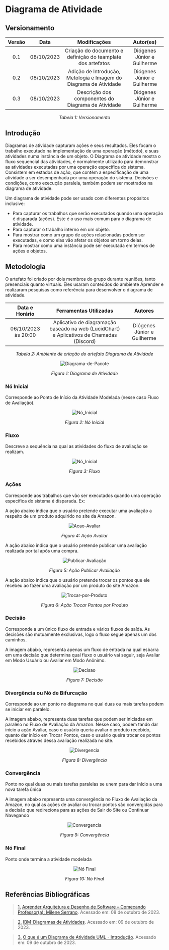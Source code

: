 # Diagrama de Atividade


## Versionamento
<center>

| **Versão** | **Data** | **Modificações** | **Autor(es)** |
| :--: | :--: | :--: | :--: |
| 0.1 | 08/10/2023 | Criação do documento e definição do teamplate dos artefatos | Diógenes Júnior e Guilherme |
| 0.2 | 08/10/2023 | Adição de Introdução, Metologia e Imagem do Diagrama de Atividade | Diógenes Júnior e Guilherme |
| 0.3 | 08/10/2023 | Descrição dos componentes do Diagrama de Atividade |  Diógenes Júnior e Guilherme |

*Tabela 1: Versionamento*

</center>


## Introdução

Diagramas de atividade capturam ações e seus resultados. Eles focam o trabalho executado na implementação de uma operação (método), e suas atividades numa instância de um objeto. O Diagrama de atividade mostra o fluxo sequencial das atividades, é normalmente utilizado para demonstrar as atividades executadas por uma operação específica do sistema. Consistem em estados de ação, que contém a especificação de uma atividade a ser desempenhada por uma operação do sistema. Decisões e condições, como execução paralela, também podem ser mostrados na diagrama de atividade.

Um diagrama de atividade pode ser usado com diferentes propósitos inclusive:
- Para capturar os trabalhos que serão executados quando uma operação é disparada (ações). Este é o uso mais comum para o diagrama de atividade. 
- Para capturar o trabalho interno em um objeto. 
- Para mostrar como um grupo de ações relacionadas podem ser executadas, e como elas vão afetar os objetos em torno delas.
- Para mostrar como uma instância pode ser executada em termos de ações e objetos.

## Metodologia

O artefato foi criado por dois membros do grupo durante reuniões, tanto presenciais quanto virtuais. Eles usaram conteúdos do ambiente Aprender e realizaram pesquisas como referência para desenvolver o diagrama de atividade.

<center>

| **Data e Horário** | **Ferramentas Utilizadas** | **Autores** |
| :--: | :--: | :--: |
| 06/10/2023 às 20:00 | Aplicativo de diagramação baseado na web (LucidChart) e Aplicativos de Chamadas (Discord) | Diógenes Júnior e Guilherme |

*Tabela 2: Ambiente de criação do artefato Diagrama de Atividade*

![Diagrama-de-Pacote](../../../Assets/Modelagem/Diagrama_de_atividade.png)

*Figura 1: Diagrama de Atividade*

</center>

### Nó Inicial

Corresponde ao Ponto de Início da Atividade Modelada (nesse caso Fluxo de Avaliação).

<center>

![Nó_Inicial](../../../Assets/Modelagem/no_inicial.png)

*Figura 2: Nó Inicial*

</center>

### Fluxo 

Descreve a sequência na qual as atividades do fluxo de avaliação se realizam.

<center>

![Nó_Inicial](../../../Assets/Modelagem/fluxo.png)

*Figura 3: Fluxo*

</center>

### Ações 

Corresponde aos trabalhos que vão ser executados quando uma operação específica do sistema é disparada. Ex:

A ação abaixo indica que o usuário pretende executar uma avaliação a respeito de um produto adquirido no site da Amazon.

<center>

![Acao-Avaliar](../../../Assets/Modelagem/Acao_Avaliar.png)

*Figura 4: Ação Avaliar*

</center>

A ação abaixo indica que o usuário pretende publicar uma avaliação realizada por tal após uma compra.

<center>

![Publicar-Avaliação](../../../Assets/Modelagem/Acao_Publicar_Avaliacao.png)

*Figura 5: Ação Publicar Avaliação*

</center>

A ação abaixo indica que o usuário pretende trocar os pontos que ele recebeu ao fazer uma avaliação por um produto do site Amazon.

<center>

![Trocar-por-Produto](../../../Assets/Modelagem/Acao_trocar_produtos.png)

*Figura 6: Ação Trocar Pontos por Produto*

</center>


### Decisão

Corresponde a um único fluxo de entrada e vários fluxos de saída. As decisões são mutuamente exclusivas, logo o fluxo segue apenas um dos caminhos.

A imagem abaixo, representa apenas um fluxo de entrada na qual esbarra em uma decisão que determina qual fluxo o usuário vai seguir, seja Avaliar em Modo Usuário ou Avaliar em Modo Anônimo.
<center>

![Decisao](../../../Assets/Modelagem/Decisao.png)

*Figura 7: Decisão*
</center>


### Divergência ou Nó de Bifurcação

Corresponde ao um ponto no diagrama no qual duas ou mais tarefas podem se iniciar em paralelo.

A imagem abaixo, representa duas tarefas que podem ser iniciadas em paralelo no Fluxo de Avaliação da Amazon. Nesse caso, podem tando dar início a ação Avaliar, caso o usuário queria avaliar o produto recebido, quanto dar início em Trocar Pontos, caso o usuário queira trocar os pontos recebidos através dessa avaliação realizada no site.

<center>

![Divergencia](../../../Assets/Modelagem/Divergencia.png)

*Figura 8: Divergência*
</center>

### Convergência

Ponto no qual duas ou mais tarefas paralelas se unem para dar início a uma nova tarefa única

A imagem abaixo representa uma convergência no Fluxo de Avaliação da Amazon, no qual as ações de avaliar ou trocar pontos são convergidas para a decisão que redireciona para as ações de Sair do Site ou Continuar Navegando

<center>

![Convergencia](../../../Assets/Modelagem/Convergencia.png)

*Figura 9: Convergência*
</center>

### Nó Final

Ponto onde termina a atividade modelada

<center>

![Nó Final](../../../Assets/Modelagem/No_Final.png)

*Figura 10: Nó Final*
</center>


## Referências Bibliográficas
> <a id="FTF1Ref" href="#FTF1">1.</a> [Aprender Arquitetura e Desenho de Software – Começando Professor(a): Milene Serrano](https://aprender3.unb.br/course/view.php?id=19535&section=1). Acessado em: 08 de outubro de 2023.

> <a id="FTF1Ref" href="#FTF1">2.</a> [IBM-Diagramas de Atividades](https://www.ibm.com/docs/pt-br/rational-soft-arch/9.7.0?topic=diagrams-activity). Acessado em: 09 de outubro de 2023.

> <a id="FTF1Ref" href="#FTF1">3.</a> [O que é um Diagrama de Atividade UML - Introdução](https://www.youtube.com/watch?v=_1vHj_j3zDY&ab_channel=B%C3%B3sonTreinamentos). Acessado em: 09 de outubro de 2023.